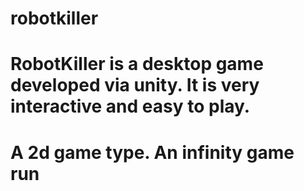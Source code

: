 # robotkiller
# RobotKiller is a desktop game developed via unity. It is very interactive and easy to play.
# A 2d game type. An infinity game run
